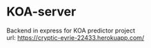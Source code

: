 # KOA-server
Backend in express for KOA predictor project  
url: https://cryptic-eyrie-22433.herokuapp.com/
